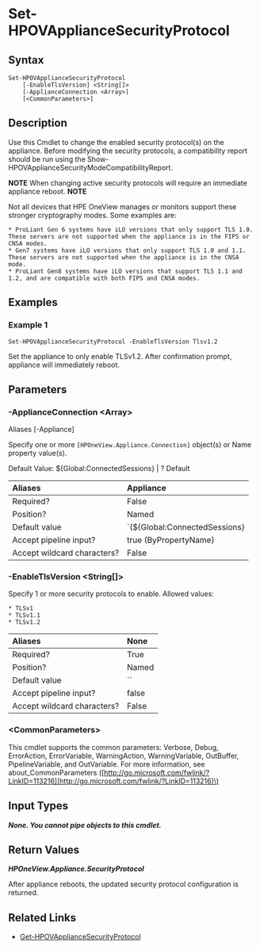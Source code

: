 ﻿---
description: Change the appliance current security protocols. 
---

# Set-HPOVApplianceSecurityProtocol

## Syntax

```text
Set-HPOVApplianceSecurityProtocol
    [-EnableTlsVersion] <String[]>
    [-ApplianceConnection <Array>]
    [<CommonParameters>]
```

## Description

Use this Cmdlet to change the enabled security protocol(s) on the appliance. Before modifying the security protocols, a compatibility report should be run using the Show-HPOVApplianceSecurityModeCompatibilityReport.

 ****NOTE**** When changing active security protocols will require an immediate appliance reboot. ****NOTE**** 

Not all devices that HPE OneView manages or monitors support these stronger cryptography modes. Some examples are:

	* ProLiant Gen 6 systems have iLO versions that only support TLS 1.0. These servers are not supported when the appliance is in the FIPS or CNSA modes.
	* Gen7 systems have iLO versions that only support TLS 1.0 and 1.1. These servers are not supported when the appliance is in the CNSA mode.
	* ProLiant Gen8 systems have iLO versions that support TLS 1.1 and 1.2, and are compatible with both FIPS and CNSA modes.

## Examples

###  Example 1 

```text
Set-HPOVApplianceSecurityProtocol -EnableTlsVersion Tlsv1.2
```

Set the appliance to only enable TLSv1.2. After confirmation prompt, appliance will immediately reboot.

## Parameters

### -ApplianceConnection &lt;Array&gt;

Aliases [-Appliance]

Specify one or more `[HPOneView.Appliance.Connection]` object(s) or Name property value(s).

Default Value: ${Global:ConnectedSessions} | ? Default

| Aliases | Appliance |
| :--- | :--- |
| Required? | False |
| Position? | Named |
| Default value | `(${Global:ConnectedSessions} | ? Default)` |
| Accept pipeline input? | true (ByPropertyName) |
| Accept wildcard characters? | False |

### -EnableTlsVersion &lt;String[]&gt;

Specify 1 or more security protocols to enable. Allowed values:

	* TLSv1
	* TLSv1.1
	* TLSv1.2

| Aliases | None |
| :--- | :--- |
| Required? | True |
| Position? | Named |
| Default value | `` |
| Accept pipeline input? | false |
| Accept wildcard characters? | False |

### &lt;CommonParameters&gt;

This cmdlet supports the common parameters: Verbose, Debug, ErrorAction, ErrorVariable, WarningAction, WarningVariable, OutBuffer, PipelineVariable, and OutVariable. For more information, see about\_CommonParameters \([http://go.microsoft.com/fwlink/?LinkID=113216](http://go.microsoft.com/fwlink/?LinkID=113216)\)

## Input Types

_**None.  You cannot pipe objects to this cmdlet.**_

## Return Values

_**HPOneView.Appliance.SecurityProtocol**_

After appliance reboots, the updated security protocol configuration is returned.


## Related Links

* [Get-HPOVApplianceSecurityProtocol](get-hpovappliancesecurityprotocol.md)
